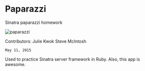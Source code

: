 # Paparazzi

Sinatra paparazzi homework

![paparazzi](http://michaelhyatt.com/wp-content/uploads/2011/09/iStock_000006003063Small.jpg)


Contributors:
	Julie Kwok
	Steve McIntosh

	May 11, 2015

Used to practice Sinatra server framework in Ruby.
Also, this app is awesome.